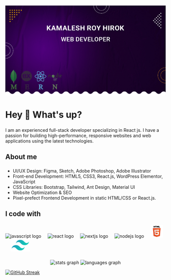 <br clear="both">

<div align="center">
  <img height="" src="https://raw.githubusercontent.com/hirok17/first-assignment/main/imgs/git-hubWeb-Banner.jpg"  />
</div>

<h1 align="left">Hey 👋 What's up?</h1>

###

<p align="left">I am an experienced full-stack developer specializing in React js. I have a passion for building high-performance, responsive websites and web applications using the latest technologies.</p>

###

<h2 align="left">About me</h2>

###
<ul>
  <li>UI/UX Design: Figma, Sketch, Adobe Photoshop, Adobe Illustrator</li>
  <li>Front-end Development: HTML5, CSS3, React.js, WordPress Elementor, JavaScript</li>
  <li>CSS Libraries: Bootstrap, Tailwind, Ant Design, Material UI</li>
  <li>Website Optimization & SEO</li>
  <li>Pixel-prefect Frontend Development in static HTML/CSS or React.js.</li>
</ul>

###

<h2 align="left">I code with</h2>

###

<div align="left">
  <img src="https://cdn.jsdelivr.net/gh/devicons/devicon/icons/javascript/javascript-original.svg" height="40" alt="javascript logo"  />
  <img width="12" />
  <img src="https://cdn.jsdelivr.net/gh/devicons/devicon/icons/react/react-original.svg" height="40" alt="react logo"  />
  <img width="12" />
  <img src="https://cdn.jsdelivr.net/gh/devicons/devicon/icons/nextjs/nextjs-original.svg" height="40" alt="nextjs logo"  />
  <img width="12" />
  <img src="https://cdn.jsdelivr.net/gh/devicons/devicon/icons/nodejs/nodejs-original.svg" height="40" alt="nodejs logo"  />
  <img width="12" />
  <img src="https://raw.githubusercontent.com/hirok17/first-assignment/main/imgs/html5.png" height="40" alt="html5"  />
  <img width="12" />
  <img src="https://raw.githubusercontent.com/hirok17/first-assignment/main/imgs/Tailwind%20CSS.png" height="40"  />
</div>

###
<div align="center">
  <img src="https://github-readme-stats.vercel.app/api?username=hirok17&hide_title=false&hide_rank=false&show_icons=true&include_all_commits=true&count_private=true&disable_animations=false&theme=dracula&locale=en&hide_border=false" height="150" alt="stats graph"  />
  <img src="https://github-readme-stats.vercel.app/api/top-langs?username=hirok17&locale=en&hide_title=false&layout=compact&card_width=320&langs_count=5&theme=dracula&hide_border=false" height="150" alt="languages graph"  />
</div>

[![GitHub Streak](https://github-readme-streak-stats.herokuapp.com?user=hirok17&theme=gruvbox)](https://git.io/streak-stats)
